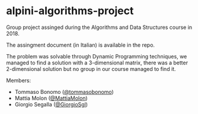 # alpini-algorithms-project

Group project assinged during the Algorithms and Data Structures course in 2018.

The assingment document (in Italian) is available in the repo.

The problem was solvable through Dynamic Programming techniques, we managed to find a solution with a 3-dimensional matrix, 
there was a better 2-dimensional solution but no group in our course managed to find it.

Members:

- Tommaso Bonomo ([@tommasobonomo](https://github.com/tommasobonomo))
- Mattia Molon ([@MattiaMolon](https://github.com/MattiaMolon))
- Giorgio Segalla ([@GiorgioSgl](https://github.com/GiorgioSgl))
